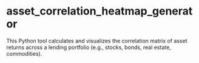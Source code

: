 # asset_correlation_heatmap_generator
This Python tool calculates and visualizes the correlation matrix of asset returns across a lending portfolio (e.g., stocks, bonds, real estate, commodities).
